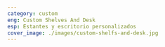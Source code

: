 ```yaml
---
category: custom
eng: Custom Shelves And Desk
esp: Estantes y escritorio personalizados
cover_image: ./images/custom-shelfs-and-desk.jpg
---
```


